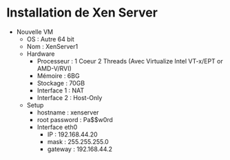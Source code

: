 # Installation de Xen Server

- Nouvelle VM
  - OS : Autre 64 bit
  - Nom : XenServer1
  - Hardware
    - Processeur : 1 Coeur 2 Threads (Avec Virtualize Intel VT-x/EPT or AMD-V/RVI)
    - Mémoire : 6BG
    - Stockage : 70GB
    - Interface 1 : NAT
    - Interface 2 : Host-Only
  - Setup
    - hostname : xenserver
    - root password : Pa$$w0rd
    - Interface eth0
      - IP : 192.168.44.20
      - mask : 255.255.255.0
      - gateway : 192.168.44.2